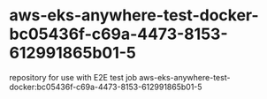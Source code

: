 # aws-eks-anywhere-test-docker-bc05436f-c69a-4473-8153-612991865b01-5
repository for use with E2E test job aws-eks-anywhere-test-docker:bc05436f-c69a-4473-8153-612991865b01-5

